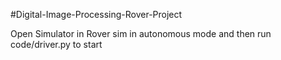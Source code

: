 #Digital-Image-Processing-Rover-Project

Open Simulator in Rover sim in autonomous mode and then run code/driver.py to start
